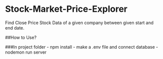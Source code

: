 # Stock-Market-Price-Explorer
Find Close Price Stock Data of a given company between given start and end date.

##How to Use?

###In project folder
    - npm install
    - make a .env file and connect database
    - nodemon run server
